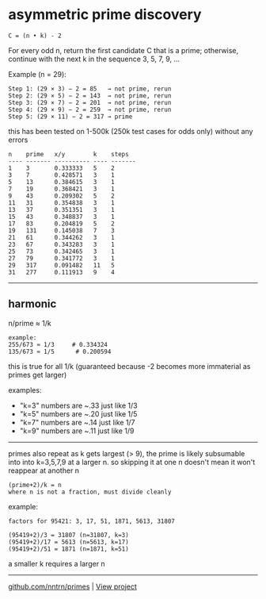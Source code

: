 # asymmetric prime discovery

    C = (n • k) - 2

For every odd n, return the first candidate C that is a prime; otherwise, 
continue with the next k in the sequence 3, 5, 7, 9, ...

Example (n = 29):

    Step 1: (29 × 3) − 2 = 85   → not prime, rerun 
    Step 2: (29 × 5) − 2 = 143  → not prime, rerun 
    Step 3: (29 × 7) − 2 = 201  → not prime, rerun 
    Step 4: (29 × 9) − 2 = 259  → not prime, rerun 
    Step 5: (29 × 11) − 2 = 317 → prime

this has been tested on 1-500k (250k test cases for odds only) without 
any errors

    n    prime   x/y        k    steps
    ---- ------- ---------- ---- -------
    1    3       0.333333   5    2
    3    7       0.428571   3    1
    5    13      0.384615   3    1
    7    19      0.368421   3    1
    9    43      0.209302   5    2
    11   31      0.354838   3    1
    13   37      0.351351   3    1
    15   43      0.348837   3    1
    17   83      0.204819   5    2
    19   131     0.145038   7    3
    21   61      0.344262   3    1
    23   67      0.343283   3    1
    25   73      0.342465   3    1
    27   79      0.341772   3    1
    29   317     0.091482   11   5
    31   277     0.111913   9    4

---

## harmonic 

n/prime ≈ 1/k

    example:
    255/673 ≈ 1/3     # 0.334324
    135/673 ≈ 1/5      # 0.200594

this is true for all 1/k (guaranteed because -2 becomes more immaterial as primes get larger) 

examples: 
- "k=3" numbers are ~.33 just like 1/3
- "k=5" numbers are ~.20 just like 1/5
- "k=7" numbers are ~.14 just like 1/7
- "k=9" numbers are ~.11  just like 1/9

---

primes also repeat
as k gets largest (> 9), the prime is likely subsumable into into k=3,5,7,9 at a larger n. 
so skipping it at one n doesn't mean it won't reappear at another n

    (prime+2)/k = n
    where n is not a fraction, must divide cleanly 

example: 

    factors for 95421: 3, 17, 51, 1871, 5613, 31807

    (95419+2)/3 = 31807 (n=31807, k=3) 
    (95419+2)/17 = 5613 (n=5613, k=17)
    (95419+2)/51 = 1871 (n=1871, k=51)

a smaller k requires a larger n

---

[github.com/nntrn/primes](@nntrn) | [View project](https://github.com/nntrn/harmonic-primes)
